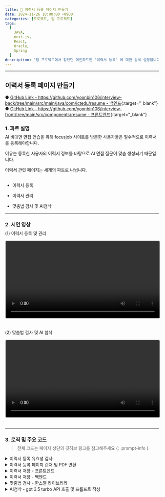 ```yaml
---
title: 📝 이력서 등록 페이지 만들기
date: 2024-11-26 10:00:00 +0900
categories: [프로젝트, 팀 프로젝트]
tags:
  [
    JAVA,
    next.js,
    React,
    Oracle,
    Spring
  ]
description: "팀 프로젝트에서 맡았던 메인파트인 '이력서 등록' 에 대한 상세 설명입니다."
---
```


---


## <span class="centered-title">**이력서 등록 페이지 만들기**</span>

● [GitHub Link - https://github.com/yoonbin106/interview-back/tree/main/src/main/java/com/ictedu/resume - 백엔드](https://github.com/yoonbin106/interview-back/tree/main/src/main/java/com/ictedu/resume){:target="_blank"}
● [GitHub Link - https://github.com/yoonbin106/interview-front/tree/main/src/components/resume - 프론트엔드](https://github.com/yoonbin106/interview-front/tree/main/src/components/resume){:target="_blank"}

### <span class="larger-text" style="display: block; margin-bottom:-10px;">1. **파트 설명**</span>

AI 비대면 면접 연습을 위해 focusjob 사이트를 방문한 사용자들은 <span class="emphasize">필수적으로 이력서를 등록</span>해야합니다.

이유는 등록한 사용자의 <span class="emphasize">이력서 정보를 바탕으로 AI 면접 질문이 맞춤 생성</span>되기 때문입니다.

이력서 관련 페이지는 세개의 파트로 나뉩니다.

- <span class="little-title" style="display: block; margin-top:30px;">이력서 등록</span>

- <span class="little-title">이력서 관리</span>

- <span class="little-title">맞춤법 검사 및 AI첨삭</span>

---

### <span class="larger-text" style="display: block; margin-bottom:-10px;">2. **시연 영상**</span>

<span class="little-title">(1) 이력서 등록 및 관리</span>

<video controls style="width: 100%; max-width: 700px; margin-bottom: 20px; border: 2px solid #cccccc; border-radius: 5px;">
  <source src="{{ '/assets/video/이력서등록시연.mp4' | relative_url }}" type="video/mp4">
</video>

<span class="little-title">(2) 맞춤법 검사 및 AI 첨삭</span>

<video controls style="width: 100%; max-width: 700px; margin-bottom: 20px; border: 2px solid #cccccc; border-radius: 5px;">
  <source src="{{ '/assets/video/AI첨삭시연.mp4' | relative_url }}" type="video/mp4">
</video>

---

### <span class="larger-text" style="display: block; margin-bottom:-10px;">3. **로직 및 주요 코드**</span>

> 전체 코드는 페이지 상단의 깃허브 링크를 참고해주세요
{: .prompt-info }

<details>
<summary class="custom-summary">이력서 등록 유효성 검사</summary>
<div class = "toggle-content">
<pre class = "code-box">
<code class = "language-javascript">
  // 1. 이력서 제목 유효성 검사
  if (formData.resume_title.trim() === &#39;&#39;) {
    setShowTitleError(true);
    if (!hasError) {
      firstErrorField = () =&gt; window.scrollTo(0, 0); // 이력서 제목으로 스크롤
    }
    hasError = true;
  }

  // 2. 인적사항 섹션 유효성 검사

  // 프로필 이미지
  if (!profileImage) {
    setProfileImageError(true);
    if (!hasError) {
      firstErrorField = () =&gt; sectionsRef.personalInfo.current.scrollIntoView({ behavior: &#39;smooth&#39; });
    }
    hasError = true;
  }

  // 성별
  if (!formData.gender || ![&#39;male&#39;, &#39;female&#39;, &#39;other&#39;].includes(formData.gender)) {
    setGenderError(true);
    if (!hasError) {
      firstErrorField = () =&gt; sectionsRef.personalInfo.current.scrollIntoView({ behavior: &#39;smooth&#39; });
    }
    hasError = true;
  }

  // 상세주소
  if (specificAddress.trim() === &#39;&#39;) {
    setPostcodeError(true);
    if (!hasError) {
      firstErrorField = () =&gt; sectionsRef.address.current.scrollIntoView({ behavior: &#39;smooth&#39; });
    }
    hasError = true;
  }

  // 3. 자기소개
  if (selfIntroduction.trim() === &#39;&#39;) {
    setShowSelfIntroError(true);
    if (!hasError) {
      firstErrorField = () =&gt; sectionsRef.selfIntroduction.current.scrollIntoView({ behavior: &#39;smooth&#39; });
    }
    hasError = true;
  }

  // 4. 지원동기
  if (motivation.trim() === &#39;&#39;) {
    setShowMotivationError(true);
    if (!hasError) {
      firstErrorField = () =&gt; sectionsRef.motivation.current.scrollIntoView({ behavior: &#39;smooth&#39; });
    }
    hasError = true;
  }

  // 5. 학력 섹션 유효성 검사
  const newEducationErrors = educationErrors.map((error) =&gt; ({ ...error })); // 깊은 복사
  educationFields.forEach((field, index) =&gt; {
      let fieldHasError = false;

      // 학교명
      if (field.school_name.trim() === &#39;&#39;) {
          if (!newEducationErrors[index]) newEducationErrors[index] = {}; // 초기화
          newEducationErrors[index].school_name = true;
          fieldHasError = true;
      }

      // 전공
      if (field.major.trim() === &#39;&#39;) {
          if (!newEducationErrors[index]) newEducationErrors[index] = {}; // 초기화
          newEducationErrors[index].major = true;
          fieldHasError = true;
      }

      // 입학
      if (field.start_date === &#39;&#39;) {
          if (!newEducationErrors[index]) newEducationErrors[index] = {}; // 초기화
          newEducationErrors[index].start_date = true;
          fieldHasError = true;
      }

      // 졸업
      if (field.end_date === &#39;&#39;) {
          if (!newEducationErrors[index]) newEducationErrors[index] = {}; // 초기화
          newEducationErrors[index].end_date = true;
          fieldHasError = true;
      }

      // 졸업구분
      if (field.graduation_status === &#39;&#39;) {
          if (!newEducationErrors[index]) newEducationErrors[index] = {}; // 초기화
          newEducationErrors[index].graduation_status = true;
          fieldHasError = true;
      }

      // 6. 희망 근무조건 섹션 유효성 검사

      // 첫 번째 오류 필드로 스크롤 이동 설정
      if (fieldHasError && !hasError) {
          firstErrorField = () =&gt; sectionsRef.education.current.scrollIntoView({ behavior: &#39;smooth&#39; });
          hasError = true;
      }
  });

  setEducationErrors(newEducationErrors);

  // 첫 번째 에러 필드로 스크롤
  if (firstErrorField) {
    firstErrorField();
  }

  // 에러가 있으면 종료
  if (hasError) return;

  checkAndSetExemptions();
  setModalContent(&#39;작성 내용은 PDF 파일로 저장됩니다&lt;br/&gt;이력서를 저장하시겠습니까?&#39;);
  setIsModalOpen(true);
</code>

</pre>
</div>
</details>

<details>
<summary class="custom-summary">이력서 등록 페이지 캡쳐 및 PDF 변환</summary>
<div class = "toggle-content">
<pre class = "code-box">
<code class = "language-javascript">
const generatePDF = async () =&gt; {
  const buttons = document.querySelectorAll(&#39;button&#39;);
  buttons.forEach(button =&gt; button.style.display = &#39;none&#39;);
  const content = document.getElementById(&#39;resume-content&#39;);
  const canvas = await html2canvas(content, { 
    scale: 2,
    useCORS: true,
    scrollX: 0,
    scrollY: 0,
  });
  
  const imgData = canvas.toDataURL(&#39;image/png&#39;);
  const pdf = new jsPDF(&#39;p&#39;, &#39;mm&#39;, &#39;a4&#39;, true);
  const imgWidth = 207;
  const pageHeight = 295;
  const imgHeight = (canvas.height * imgWidth) / canvas.width;
  let heightLeft = imgHeight;
  let position = 0;
  
  pdf.addImage(imgData, &#39;PNG&#39;, 0, position, imgWidth, imgHeight);
  heightLeft -= pageHeight;
  
  while (heightLeft &gt;= 0) {
      position = heightLeft - imgHeight;
      pdf.addPage();
      pdf.addImage(imgData, &#39;PNG&#39;, 0, position, imgWidth, imgHeight);
      heightLeft -= pageHeight;
  }
  const pdfBlob = pdf.output(&#39;blob&#39;);
  buttons.forEach(button =&gt; button.style.display = &#39;&#39;);
  return pdfBlob;
};
</code>
</pre>
</div>
</details>

<details>
<summary class="custom-summary">이력서 저장 - 프론트엔드</summary>
<div class = "toggle-content">
<pre class = "code-box">
<code class = "language-javascript">
  const confirmAction = async () =&gt; {
    if (modalContent === &#39;작성 내용은 PDF 파일로 저장됩니다&lt;br/&gt;이력서를 저장하시겠습니까?&#39;) {
        try {
            setLoadingSave(true); // 저장 시작 시 로딩 모달 표시
            const pdfData = await generatePDF();
            const formDataToSend = new FormData();
            formDataToSend.append(&#39;file&#39;, new Blob([pdfData], { type: &#39;application/pdf&#39; }), `${formData.resume_title}.pdf`); // 제목을 파일 이름으로 설정
            formDataToSend.append(&#39;title&#39;, formData.resume_title);
            formDataToSend.append(&#39;email&#39;, formData.email);
            formDataToSend.append(&#39;desired_company&#39;, formData.desired_company); 

            const uploadResponse = await axios.post(&#39;http://localhost:8080/api/resume/upload&#39;, formDataToSend, {
                headers: {
                    &#39;Content-Type&#39;: &#39;multipart/form-data&#39;,
                },
            });

            const resumeId = uploadResponse.data.resumeId;

            await axios.post(&#39;http://localhost:8080/api/resume/proofread/save&#39;, {
                resumeId: resumeId,
                selfIntroduction: selfIntroduction,
                motivation: motivation
            });
            
            const keywordResponse = await axios.post(&#39;http://localhost:8080/api/resume/update-keywords&#39;, {
                resumeId: resumeId,
                selfIntroduction: selfIntroduction,
                motivation:motivation
            });

            setIsModalOpen(false);
            setIsConfirmationOpen(true);
        } catch (error) {
            console.error(&#39;에러 발생:&#39;, error);
        } finally {
            setLoadingSave(false);
        }
    } else {
        setIsModalOpen(false);
        router.push(&#39;/resume/resumeList&#39;);
    }
};
</code>

</pre>
</div>
</details>

<details>
<summary class="custom-summary">이력서 저장 - 백엔드</summary>
<div class = "toggle-content">
<pre class = "code-box">
<code class = "language-java">
ResumeService.java

@Service
public class ResumeService {

    @Autowired
    private ResumeRepository resumeRepository;

    @Autowired
    private ResumeProofreadRepository proofreadRepository;
    
    @Autowired
    private ExtractKeywordsService extractKeywordsService;
    
    @Autowired
    private UserService userService;
    
    @Transactional
    public ResumeEntity saveResume(MultipartFile file, String title, String desiredCompany, User user) throws IOException {
        ResumeEntity resumeEntity = ResumeEntity.builder()
                .resumePdf(file.getBytes())
                .title(title)
                .desiredCompany(desiredCompany) // 입사 희망 기업명 설정
                .user(user)
                .createdDate(LocalDateTime.now())
                .build();
        return resumeRepository.save(resumeEntity);  // 저장된 ResumeEntity를 반환
    }
    
    @Transactional
    public void saveProofread(ResumeEntity resume, String selfIntroduction, String motivation) {
        ResumeProofreadEntity proofreadEntity = ResumeProofreadEntity.builder()
                .resume(resume)
                .selfIntroduction(selfIntroduction)
                .motivation(motivation)
                .build();
        proofreadRepository.save(proofreadEntity);
    }
    
    public List&lt;ResumeEntity&gt; findResumesByUser(User user) {
        return resumeRepository.findByUser(user);
    }

    public Optional&lt;ResumeEntity&gt; findResumeById(Long resumeId) {
        return resumeRepository.findById(resumeId);
    }

    @Transactional
    public void deleteResume(Long resumeId) {
        Optional&lt;ResumeEntity&gt; resumeOpt = resumeRepository.findById(resumeId);
        if (resumeOpt.isPresent()) {
            ResumeEntity resume = resumeOpt.get();
            proofreadRepository.deleteByResume(resume);
            resumeRepository.delete(resume);
        }
    }

    
    public Optional&lt;ResumeProofreadEntity&gt; getProofreadByResume(ResumeEntity resume) {
        return proofreadRepository.findByResume(resume);
    }
    public Optional&lt;ResumeProofreadEntity&gt; getProofreadByResumeId(Long resumeId) {
        return proofreadRepository.findByResume_ResumeId(resumeId);
    }
    
    @Transactional
    public void updateKeywords(Long resumeId, String selfIntroduction, String motivation) throws IOException {
        Optional&lt;ResumeEntity&gt; resumeOpt = resumeRepository.findById(resumeId);
        if (resumeOpt.isPresent()) {
            ResumeEntity resume = resumeOpt.get();
            
            String[] keywordsSelfIntroduction = extractKeywordsService.extractKeywords(selfIntroduction);
            String[] keywordsMotivation = extractKeywordsService.extractKeywords(motivation);
            
            resume.setKeywordsSelfIntroduction(String.join(&quot;, &quot;, keywordsSelfIntroduction));
            resume.setKeywordsMotivation(String.join(&quot;, &quot;, keywordsMotivation));
            resumeRepository.save(resume);
        }
    }
}
</code>
</pre>

<pre class = "code-box" style="margin-top:30px;">
<code class = "language-java">
ResumeController.java

@RestController
@RequestMapping(&quot;/api/resume&quot;)
@CrossOrigin(origins = &quot;http://localhost:3000&quot;)
public class ResumeController {

    @Autowired
    private ResumeService resumeService;

    @Autowired
    private UserService userService;
    
    @Autowired
    private ResumeProofreadRepository resumeProofreadRepository;

    @PostMapping(&quot;/upload&quot;)
    public ResponseEntity&lt;?&gt; uploadResume(@RequestParam(&quot;email&quot;) String email,
                                          @RequestParam(&quot;file&quot;) MultipartFile file,
                                          @RequestParam(&quot;title&quot;) String title,
                                          @RequestParam(&quot;desired_company&quot;) String desiredCompany) { // 원하는 기업명 추가
        try {
            Optional&lt;User&gt; user = userService.findByEmail(email);
            if (user.isPresent()) {
                ResumeEntity savedResume = resumeService.saveResume(file, title, desiredCompany, user.get());
                return ResponseEntity.ok(Map.of(&quot;message&quot;, &quot;이력서가 성공적으로 업로드되었습니다.&quot;, &quot;resumeId&quot;, savedResume.getResumeId()));
            } else {
                return ResponseEntity.status(HttpStatus.NOT_FOUND).body(&quot;사용자를 찾을 수 없습니다.&quot;);
            }
        } catch (Exception e) {
            return ResponseEntity.status(HttpStatus.INTERNAL_SERVER_ERROR).body(&quot;이력서 업로드 중 오류 발생.&quot;);
        }
    }

    @GetMapping(&quot;/user-resumes&quot;)
    public ResponseEntity&lt;?&gt; getUserResumes(@RequestParam(&quot;email&quot;) String email) {
        Optional&lt;User&gt; user = userService.findByEmail(email);
        if (user.isPresent()) {
            List&lt;ResumeEntity&gt; resumes = resumeService.findResumesByUser(user.get());
            return ResponseEntity.ok(resumes);
        } else {
            return ResponseEntity.status(HttpStatus.NOT_FOUND).body(&quot;사용자를 찾을 수 없습니다.&quot;);
        }
    }

    @GetMapping(&quot;/download/{resumeId}&quot;)
    public ResponseEntity&lt;?&gt; downloadResume(@PathVariable Long resumeId) throws UnsupportedEncodingException {
        Optional&lt;ResumeEntity&gt; resume = resumeService.findResumeById(resumeId);
        if (resume.isPresent()) {
            ResumeEntity resumeEntity = resume.get();
            String resumeTitle = resumeEntity.getTitle().replaceAll(&quot;[^a-zA-Z0-9가-힣]&quot;, &quot;_&quot;) + &quot;.pdf&quot;;  // 제목에서 특수문자를 _로 대체하고 확장자 추가

            // UTF-8로 인코딩된 파일 이름을 지원하기 위해 filename* 사용
            String encodedFilename = URLEncoder.encode(resumeTitle, StandardCharsets.UTF_8.toString()).replace(&quot;+&quot;, &quot;%20&quot;);
            
            ResponseEntity.BodyBuilder responseBuilder = ResponseEntity.ok()
                .header(HttpHeaders.CONTENT_DISPOSITION, &quot;attachment; filename*=UTF-8''&quot; + encodedFilename)
                .header(HttpHeaders.CONTENT_TYPE, &quot;application/pdf&quot;);  // MIME 타입 설정

            return responseBuilder.body(resumeEntity.getResumePdf());
        } else {
            return ResponseEntity.status(HttpStatus.NOT_FOUND).body(&quot;이력서를 찾을 수 없습니다.&quot;);
        }
    }

    @DeleteMapping(&quot;/delete/{resumeId}&quot;)
    public ResponseEntity&lt;?&gt; deleteResume(@PathVariable Long resumeId) {
        try {
            resumeService.deleteResume(resumeId);
            return ResponseEntity.ok(&quot;이력서가 성공적으로 삭제되었습니다.&quot;);
        } catch (Exception e) {
            return ResponseEntity.status(HttpStatus.INTERNAL_SERVER_ERROR).body(&quot;이력서 삭제 중 오류 발생.&quot;);
        }
    }

    @GetMapping(&quot;/proofread/{resumeId}&quot;)
    public ResponseEntity&lt;?&gt; getProofread(@PathVariable Long resumeId) {
        Optional&lt;ResumeProofreadEntity&gt; proofread = resumeProofreadRepository.findByResume_ResumeId(resumeId);
        if (proofread.isPresent()) {
            Map&lt;String, String&gt; response = new HashMap&lt;&gt;();
            response.put(&quot;selfIntroduction&quot;, proofread.get().getSelfIntroduction());
            response.put(&quot;motivation&quot;, proofread.get().getMotivation());
            return ResponseEntity.ok(response);
        } else {
            return ResponseEntity.status(HttpStatus.NOT_FOUND).body(&quot;첨삭 정보를 찾을 수 없습니다.&quot;);
        }
    }

    @PostMapping(&quot;/proofread/save&quot;)
    public ResponseEntity&lt;?&gt; saveProofread(@RequestBody Map&lt;String, Object&gt; requestData) {
        Long resumeId = Long.parseLong(requestData.get(&quot;resumeId&quot;).toString());
        String selfIntroduction = (String) requestData.get(&quot;selfIntroduction&quot;);
        String motivation = (String) requestData.get(&quot;motivation&quot;);

        Optional&lt;ResumeEntity&gt; resume = resumeService.findResumeById(resumeId);
        if (resume.isPresent()) {
            resumeService.saveProofread(resume.get(), selfIntroduction, motivation);
            return ResponseEntity.ok(&quot;AI 첨삭 정보가 성공적으로 저장되었습니다.&quot;);
        } else {
            return ResponseEntity.status(HttpStatus.NOT_FOUND).body(&quot;이력서를 찾을 수 없습니다.&quot;);
        }
    }
    
    @PostMapping(&quot;/update-keywords&quot;)
    public ResponseEntity&lt;?&gt; updateKeywords(@RequestBody Map&lt;String, Object&gt; requestData) {
        Long resumeId = Long.parseLong(requestData.get(&quot;resumeId&quot;).toString());
        String selfIntroduction = (String) requestData.get(&quot;selfIntroduction&quot;);
        String motivation = (String) requestData.get(&quot;motivation&quot;);

        try {
            resumeService.updateKeywords(resumeId, selfIntroduction, motivation);
            return ResponseEntity.ok(&quot;키워드가 성공적으로 업데이트되었습니다.&quot;);
        } catch (IOException e) {
            return ResponseEntity.status(HttpStatus.INTERNAL_SERVER_ERROR).body(&quot;키워드 업데이트 중 오류 발생.&quot;);
        }
    }
}
</code>
</pre>
</div>
</details>

<details>
<summary class="custom-summary">맞춤법 검사 - 한스펠 라이브러리</summary>
<div class = "toggle-content">
<pre class = "code-box">
<code class = "language-javascript">
//hanspellsever.js

const express = require(&#39;express&#39;);
const hanspell = require(&#39;hanspell&#39;);
const bodyParser = require(&#39;body-parser&#39;);
const cors = require(&#39;cors&#39;);  // cors 모듈을 가져옵니다.

const app = express();

// CORS 설정
app.use(cors({
  origin: &#39;http://localhost:3000&#39;, // 요청을 허용할 출처
  methods: [&#39;GET&#39;, &#39;POST&#39;, &#39;PUT&#39;, &#39;DELETE&#39;, &#39;OPTIONS&#39;], // 허용할 HTTP 메서드
  allowedHeaders: [&#39;Content-Type&#39;, &#39;Authorization&#39;], // 허용할 요청 헤더
}));

// 모든 경로에 대해 OPTIONS 메서드를 처리하도록 설정
app.options(&#39;*&#39;, cors());

app.use(bodyParser.json());

app.post(&#39;/check-spelling&#39;, (req, res) =&gt; {
  const sentence = req.body.sentence;

  let isResponseSent = false; // 응답이 이미 전송되었는지 추적

  hanspell.spellCheckByDAUM(
    sentence,
    6000,
    (result) =&gt; {
      if (!isResponseSent) {
        isResponseSent = true;
        res.json(result);
      }
    },
    (err) =&gt; {
      if (!isResponseSent) {
        isResponseSent = true;
        res.status(500).send(&#39;Spelling check error&#39;);
      }
    }
  );
});

const PORT = 3001;
app.listen(PORT, () =&gt; {
  console.log(`Server running on port ${PORT}`);
});
</code>
</pre>
<pre class = "code-box" style="margin-top:30px;">
<code class = "language-javascript">
결과화면 (우측 사이드바)

{isProofreadSidebarOpen &amp;&amp; (
  &lt;div className={`$ {proofreadStyles.proofreadSidebar} $ {isProofreadSidebarOpen ? proofreadStyles.open : &#39;&#39;} $ {isSidebarCollapsed ? proofreadStyles.collapsed : &#39;&#39;}`}&gt;
    &lt;div className={proofreadStyles.sidebarHeader}&gt;
      &lt;h3 style={{ borderBottom: &#39;2px solid black&#39;, paddingBottom: &#39;5px&#39; }}&gt;맞춤법 검사 결과&lt;/h3&gt;
      &lt;div className={proofreadStyles.sidebarIcons}&gt;
        {isSidebarCollapsed ? (
          &lt;KeyboardArrowDownIcon onClick={toggleSidebarHeight} style={{ cursor: &#39;pointer&#39;, marginRight:&#39;65px&#39;, marginTop:&#39;10px&#39; }} /&gt;
        ) : (
          &lt;KeyboardArrowUpIcon onClick={toggleSidebarHeight} style={{ cursor: &#39;pointer&#39;, marginRight:&#39;65px&#39;, marginTop:&#39;10px&#39; }} /&gt;
        )}
        &lt;button className={proofreadStyles.closeButton} onClick={closeProofreadSidebar}&gt;
          &lt;CloseIcon style={{ marginTop:&#39;5px&#39; }} /&gt;
        &lt;/button&gt;
      &lt;/div&gt;
    &lt;/div&gt;
    &lt;div className={proofreadStyles.sidebarContent}&gt;
      {proofreadResult.length &gt; 0 ? (
        &lt;ul&gt;
          {proofreadResult.map((item, index) =&gt; (
            &lt;li key={index} className={proofreadStyles.resultItem}&gt;
              &lt;p&gt;&lt;strong&gt;잘못된 표현 :&lt;/strong&gt; {item.token}&lt;/p&gt;
              &lt;p&gt;&lt;strong&gt;수정 제안 :&lt;/strong&gt; {item.suggestions.join(&#39;, &#39;)}&lt;/p&gt;
              &lt;p&gt;&lt;strong&gt;수정 이유 :&lt;/strong&gt; {item.info}&lt;/p&gt;
            &lt;/li&gt;
          ))}
        &lt;/ul&gt;
      ) : (
        &lt;p&gt;맞춤법 검사 결과가 없습니다.&lt;/p&gt;
      )}
    &lt;/div&gt;
  &lt;/div&gt;
)}
</code>
</pre>
</div>
</details>

<details>
<summary class="custom-summary">AI첨삭 - gpt 3.5 turbo API 호출 및 프롬프트 작성</summary>
<div class = "toggle-content">
<pre class = "code-box" style="margin-top:30px;">
<code class = "language-java">
ProofreadSelfController.java

@RestController
public class ProofreadSelfController {

    private final ProofreadSelfService proofreadService;

    public ProofreadSelfController(ProofreadSelfService proofreadService) {
        this.proofreadService = proofreadService;
    }

    @PostMapping(&#34;/api/chatgpt-self&#34;)
    public String getChatGPTResponse(@RequestBody Map&lt;String, String&gt; requestData) {
        try {
            String text = requestData.get(&#34;text&#34;);
            return proofreadService.getChatGPTResponse(text);
        } catch (IOException e) {
            e.printStackTrace();
            return &#34;Error occurred while processing your request: &#34; + e.getMessage();
        } catch (Exception e) {
            e.printStackTrace();
            return &#34;An unexpected error occurred: &#34; + e.getMessage();
        }
    }
}
</code>
</pre>
<pre class = "code-box" stlye="margin-top:30px;">
<code class = "language-java">
ProofreadSelfService.java

@Service
public class ProofreadSelfService {
	@Value(&#34;${proofread.api-key}&#34;)
    private String apiKey;

    private static final String API_URL = &#34;https://api.openai.com/v1/chat/completions&#34;;
    private final ObjectMapper objectMapper = new ObjectMapper();

    public String getChatGPTResponse(String text) throws IOException {
        OkHttpClient client = new OkHttpClient.Builder()
            .connectTimeout(120, TimeUnit.SECONDS)
            .writeTimeout(120, TimeUnit.SECONDS)
            .readTimeout(120, TimeUnit.SECONDS)
            .build();

     // 프롬프트 생성
        StringBuilder promptBuilder = new StringBuilder();
        promptBuilder.append(&#34;우리는 웹페이지의 이용자가 이력서의 &#39;자기소개&#39; 파트에 작성한 텍스트를 기반으로 자기소개 첨삭을 할거야.&#34;);
        promptBuilder.append(&#34;이용자는 아직 회사에 입사하지 않은 상태고, 회사 입사를 위한 이력서의 자기소개란에 자기소개를 적고있는 상황이야.&#34;);
        promptBuilder.append(&#34;회사 입사를 위한 공식적인 자기소개서 작성이니까 이용자는 공식적이고 격식있는 문체로 텍스트를 작성하겠지.&#34;);
        promptBuilder.append(&#34;우리는 이 텍스트를 사용자에게 받아서 분석한 뒤 AI첨삭을 해주는 역할을 하는거야.&#34;);
        promptBuilder.append(&#34;이용자에게 첨삭 결과를 보여줄 때는 반드시 존댓말을 사용하고 일정한 어투를 유지해야 해.&#34;);
        promptBuilder.append(&#34;텍스트를 읽고 자기소개 첨삭을 해주는 기준을 알려줄게. 그에 맞게 너가 메시지를 표시해주면 돼.&#34;);
        promptBuilder.append(&#34;첫번째 기준은 이용자가 작성한 텍스트가 공식적인 이력서 작성에 맞지 않는 문체인 경우야.&#34;);
        promptBuilder.append(&#34;비격식적인 표현이나 구어체를 사용하는 경우 수정을 해줘.사용자가 자신을 표현할 때는 &#39;나&#39;,&#39;내가&#39;라고 적었을경우&#39;저&#39;,&#39;제가&#39; 로 수정해줘. 또한 이용자가 &#39;~했어요&#39;와 같은 &#39;요&#39; 로 끝나거나 ~할게, ~게 , ~네 등으로 문장이 끝나는 구어체를 사용자가 작성했다면 &#39;~했습니다,~입니다&#39; 와 같이 &#39;~다&#39;로 끝나는 문체로 수정해줘.&#34;);
        promptBuilder.append(&#34;두번째 기준은 명료성과 간결성이야.비슷한 단어나 문장이 계속 사용되거나 문장이 완전하게 끝나지 않은 문장이 있는지 파악해주고 있다면 문장을 간결하고 명확하게 끝나게 수정해주면 돼.&#34;);
        promptBuilder.append(&#34;문장이 완전하게 끝나지 않은 문장의 예시로는 &#39;은,는,이,가&#39; 등으로 문장이 불완전하게 끝나는 경우가 있겠지. 또한 명사로 문장이 끝나버리는 경우에도 완전한 문장으로 수정해줘.&#34;);
        promptBuilder.append(&#34;위의 기준들에 따라 사용자의 텍스트를 수정하여 첨삭 결과 메시지를 띄울 때, &#39;▶ 첨삭 결과는 다음과 같습니다.&#39;로 제목을 보여주고 밑에 수정 결과 메시지를 띄워줘.&#34;);
        promptBuilder.append(&#34;반드시 수정이 완료된 사용자의 텍스트 전체 문장을 한 번에 보내줘.&#34;);
        promptBuilder.append(&#34;또한 사용자의 텍스트를 수정할 때는 요약을 하거나 글의 흐름을 바꾸면 안돼.&#34;);
        promptBuilder.append(&#34;원래의 문장 구조를 유지하되, 위의 기준에 맞지 않는 부분만 수정하는 식으로 해야 해.&#34;);

        promptBuilder.append(&#34;수정된 텍스트 전체 문장을 보냈다면, 다시 두 줄 띄우고 &#39;▶ 수정 부분은 다음과 같습니다.&#39;로 제목을 보여주고 밑에 수정 이유 메세지를 보여줘.&#34;);
        promptBuilder.append(&#34;수정 이유를 보여줄때는 - 하이푼으로 틀을 시작하고 &#39;수정이유&#39; : &#39;수정 전 문장&#39; → &#39;수정 후 문장&#39; 이런 형식이 하나의 틀이라고 생각하면돼. 하나의 틀에는 하나의 반드시 하나의 하이푼만 들어가야해. 따라서 반드시 &#39;수정이유&#39; 앞에만 하이푼이 붙어야겠지. &#39;수정이유&#39;가 틀의 시작이니까.&#34;);
        
        promptBuilder.append(&#34;위의 틀에서 &#39;수정 이유&#39; 에는 너가 수정을 한 이유가 들어가야하고 &#39;수정 전 문장&#39;에는 수정을 거치기 전 사용자의 텍스트 원본만 들어가야해. &#39;수정 후 문장&#39;은 너가 수정을 완료한 문장만 들어가야해. &#34;);
        promptBuilder.append(&#34;수정이유 틀인 &#39;수정 전 문장&#39; 과 &#39;수정 후 문장&#39; 이 텍스트는 포함시키지 마.이건 내가 너에게 알려주는 틀일뿐이야. 저 틀안에 내가 요청한 문장만 사용자에게 보여주면돼.  &#34;);
        promptBuilder.append(&#34;너가 이해하기 쉽게 수정이유 예시를 보여주자면 다음과같아.  &#34;);
        promptBuilder.append(&#34; - 수정이유 : 문체가 비격식적인 표현을 포함하고 있어 격식 있는 문체로 수정했습니다.\r\n&#34;
        		+&#34;&#39;대학교에서 여러 가지 프로젝트를 진행했습니더.&#34; → &#34;&#39;대학교에서 여러 가지 프로젝트를 진행했습니다.&#34;&#34;);
        promptBuilder.append(&#34;위의 예시를 참고해서 같은 틀과 형식으로 수정이유를 보여주면돼. &#34;);
        promptBuilder.append(&#34;<필수&gt;&#34;);
        promptBuilder.append(&#34;위에서 언급한 내용들을 모두 반드시 지켜야 해.&#34;);
        promptBuilder.append(&#34;그리고 너는 첨삭 결과 외에는 아무것도 표시하면 안 돼.&#34;);
        promptBuilder.append(&#34;너가 수정한 부분들은 하나도 빠뜨리지 않고 반드시 모두 수정이유 메시지로 사용자에게 보여줘야해.&#34;);
        promptBuilder.append(&#34;내가 너에게 주는 지시 사항이나, 너가 나한테 대답하는 내용은 절대로 첨삭 결과에 포함되면 안 돼.&#34;);
        promptBuilder.append(&#34;결과에는 오직 첨삭 메시지와 관련된 내용만 포함시키고, 그 외의 불필요한 텍스트나 내용은 절대로 포함시키지 마.&#34;);
        promptBuilder.append(&#34;사용자에게는 오직 첨삭 결과와 수정 이유만 보여줘야 해.&#34;);
        promptBuilder.append(&#34;자 그럼 아래 텍스트를 읽고 위의 지시사항에 맞게 첨삭 결과를 출력해줘.&#34;);
        promptBuilder.append(text);
        promptBuilder.append(&#34;텍스트를 분석할때는 반드시 원본 그대로 분석을 한 뒤 첨삭을 진행해야해.&#34;);

        String prompt = promptBuilder.toString();

        // JSON 요청 본문 생성
        Map<String, Object> jsonBody = new HashMap&lt;&gt;();
        jsonBody.put(&#34;model&#34;, &#34;gpt-3.5-turbo&#34;);

        Map<String, String> message = new HashMap&lt;&gt;();
        message.put(&#34;role&#34;, &#34;user&#34;);
        message.put(&#34;content&#34;, prompt);

        jsonBody.put(&#34;messages&#34;, new Object[] { message });

        MediaType mediaType = MediaType.parse(&#34;application/json&#34;);
        RequestBody body = RequestBody.create(objectMapper.writeValueAsString(jsonBody), mediaType);

        // API 호출
        Request request = new Request.Builder()
            .url(API_URL)
            .addHeader(&#34;Authorization&#34;, &#34;Bearer &#34; + apiKey)
            .post(body)
            .build();

        Response response = client.newCall(request).execute();

        if (response.isSuccessful()) {
            // 응답 본문 처리
            String responseBody = response.body().string();
            JsonNode jsonResponse = objectMapper.readTree(responseBody);
            JsonNode choicesNode = jsonResponse.get(&#34;choices&#34;);
            String chatResponse = choicesNode.get(0).get(&#34;message&#34;).get(&#34;content&#34;).asText();

            return chatResponse;
        } else {
            // 오류 처리
            throw new IOException(&#34;API 호출 실패: &#34; + response.code());
        }
    }
}
</code>
</pre>
</div>
</details>
